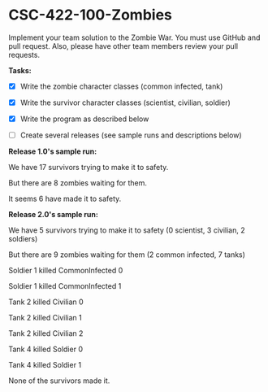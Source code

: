 # CSC-422-100-Zombies

Implement your team solution to the Zombie War. You must use GitHub and pull request. Also, please have other team members review your pull requests.

**Tasks:**
 - [x] Write the zombie character classes (common infected, tank)
 - [x] Write the survivor character classes (scientist, civilian, soldier)
 - [x] Write the program as described below
 - [ ] Create several releases (see sample runs and descriptions below)
 

**Release 1.0's sample run:**

We have 17 survivors trying to make it to safety.

But there are 8 zombies waiting for them.

It seems 6 have made it to safety.
 

**Release 2.0's sample run:**

We have 5 survivors trying to make it to safety (0 scientist, 3 civilian, 2 soldiers)

But there are 9 zombies waiting for them (2 common infected, 7 tanks)

   Soldier 1 killed CommonInfected 0

   Soldier 1 killed CommonInfected 1

   Tank 2 killed Civilian 0

   Tank 2 killed Civilian 1

   Tank 2 killed Civilian 2

   Tank 4 killed Soldier 0

   Tank 4 killed Soldier 1

None of the survivors made it.
